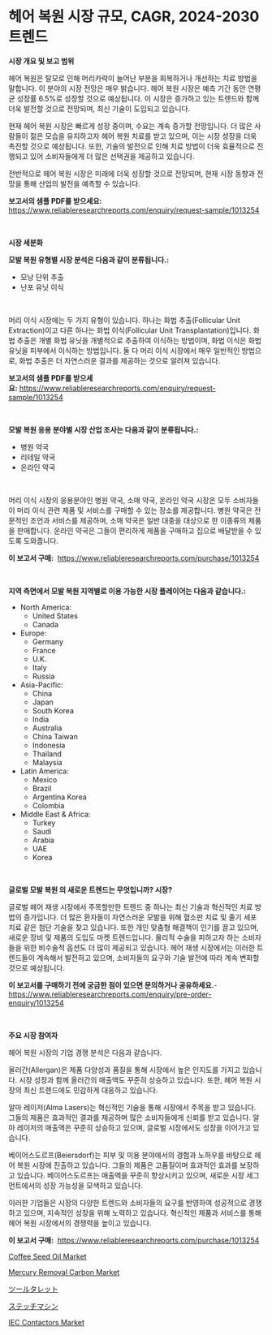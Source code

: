 <p><h1>헤어 복원 시장 규모, CAGR, 2024-2030 트렌드</h1></p><p><strong>시장 개요 및 보고 범위</strong></p>
<p><p>헤어 복원은 탈모로 인해 머리카락이 늘어난 부분을 회복하거나 개선하는 치료 방법을 말합니다. 이 분야의 시장 전망은 매우 밝습니다. 헤어 복원 시장은 예측 기간 동안 연평균 성장률 6.5%로 성장할 것으로 예상됩니다. 이 시장은 증가하고 있는 트렌드와 함께 더욱 발전할 것으로 전망되며, 최신 기술이 도입되고 있습니다. </p><p>현재 헤어 복원 시장은 빠르게 성장 중이며, 수요는 계속 증가할 전망입니다. 더 많은 사람들이 젊은 모습을 유지하고자 헤어 복원 치료를 받고 있으며, 이는 시장 성장을 더욱 촉진할 것으로 예상됩니다. 또한, 기술의 발전으로 인해 치료 방법이 더욱 효율적으로 진행되고 있어 소비자들에게 더 많은 선택권을 제공하고 있습니다.</p><p>전반적으로 헤어 복원 시장은 미래에 더욱 성장할 것으로 전망되며, 현재 시장 동향과 전망을 통해 산업의 발전을 예측할 수 있습니다.</p></p>
<p><strong>보고서의 샘플 PDF를 받으세요:</strong> <a href="https://www.reliableresearchreports.com/enquiry/request-sample/1013254">https://www.reliableresearchreports.com/enquiry/request-sample/1013254</a></p>
<p>&nbsp;</p>
<p><strong>시장 세분화</strong></p>
<p><strong>모발 복원 유형별 시장 분석은 다음과 같이 분류됩니다.:</strong></p>
<p><ul><li>모낭 단위 추출</li><li>난포 유닛 이식</li></ul></p>
<p>&nbsp;</p>
<p><p>머리 이식 시장에는 두 가지 유형이 있습니다. 하나는 화법 추출(Follicular Unit Extraction)이고 다른 하나는 화법 이식(Follicular Unit Transplantation)입니다. 화법 추출은 개별 화법 유닛을 개별적으로 추출하여 이식하는 방법이며, 화법 이식은 화법 유닛을 피부에서 이식하는 방법입니다. 둘 다 머리 이식 시장에서 매우 일반적인 방법으로, 화법 추출은 더 자연스러운 결과를 제공하는 것으로 알려져 있습니다.</p></p>
<p><strong>보고서의 샘플 PDF를 받으세요:</strong>&nbsp;<a href="https://www.reliableresearchreports.com/enquiry/request-sample/1013254">https://www.reliableresearchreports.com/enquiry/request-sample/1013254</a></p>
<p>&nbsp;</p>
<p><strong> 모발 복원 응용 분야별 시장 산업 조사는 다음과 같이 분류됩니다.:</strong></p>
<p><ul><li>병원 약국</li><li>리테일 약국</li><li>온라인 약국</li></ul></p>
<p>&nbsp;</p>
<p><p>머리 이식 시장의 응용분야인 병원 약국, 소매 약국, 온라인 약국 시장은 모두 소비자들이 머리 이식 관련 제품 및 서비스를 구매할 수 있는 장소를 제공합니다. 병원 약국은 전문적인 조언과 서비스를 제공하며, 소매 약국은 일반 대중을 대상으로 한 이종류의 제품을 판매합니다. 온라인 약국은 그들이 편리하게 제품을 구매하고 집으로 배달받을 수 있도록 도와줍니다.</p></p>
<p><strong>이 보고서 구매:</strong>&nbsp; <a href="https://www.reliableresearchreports.com/purchase/1013254">https://www.reliableresearchreports.com/purchase/1013254</a></p>
<p>&nbsp;</p>
<p><strong>지역 측면에서 모발 복원 지역별로 이용 가능한 시장 플레이어는 다음과 같습니다.:</strong></p>
<p><ul>
    <li>
        North America:
        <ul>
            <li>United States</li>
            <li>Canada</li>
        </ul>
    </li>
    <li>
        Europe:
        <ul>
            <li>Germany</li>
            <li>France</li>
            <li>U.K.</li>
            <li>Italy</li>
            <li>Russia</li>
        </ul>
    </li>
    <li>
        Asia-Pacific:
        <ul>
            <li>China</li>
            <li>Japan</li>
            <li>South Korea</li>
            <li>India</li>
            <li>Australia</li>
            <li>China Taiwan</li>
            <li>Indonesia</li>
            <li>Thailand</li>
            <li>Malaysia</li>
        </ul>
    </li>
    <li>
        Latin America:
        <ul>
            <li>Mexico</li>
            <li>Brazil</li>
            <li>Argentina Korea</li>
            <li>Colombia</li>
        </ul>
    </li>
    <li>
        Middle East & Africa:
        <ul>
            <li>Turkey</li>
            <li>Saudi</li>
            <li>Arabia</li>
            <li>UAE</li>
            <li>Korea</li>
        </ul>
    </li>
    </ul></p>
<p>&nbsp;</p>
<p><strong>글로벌 모발 복원 의 새로운 트렌드는 무엇입니까? 시장?</strong></p>
<p><p>글로벌 헤어 재생 시장에서 주목할만한 트렌드 중 하나는 최신 기술과 혁신적인 치료 방법의 증가입니다. 더 많은 환자들이 자연스러운 모발을 위해 혈소판 치료 및 줄기 세포 치료 같은 첨단 기술을 찾고 있습니다. 또한 개인 맞춤형 해결책이 인기를 끌고 있으며, 새로운 장비 및 제품의 도입도 마켓 트렌드입니다. 물리적 수술을 피하고자 하는 소비자들을 위한 비수술적 옵션도 더 많이 제공되고 있습니다. 헤어 재생 시장에서는 이러한 트렌드들이 계속해서 발전하고 있으며, 소비자들의 요구와 기술 발전에 따라 계속 변화할 것으로 예상됩니다.</p></p>
<p><strong>이 보고서를 구매하기 전에 궁금한 점이 있으면 문의하거나 공유하세요.</strong>- <a href="https://www.reliableresearchreports.com/enquiry/pre-order-enquiry/1013254">https://www.reliableresearchreports.com/enquiry/pre-order-enquiry/1013254</a></p>
<p>&nbsp;</p>
<p><strong>주요 시장 참여자</strong></p>
<p><p>헤어 복원 시장의 기업 경쟁 분석은 다음과 같습니다.</p><p>올러간(Allergan)은 제품 다양성과 품질을 통해 시장에서 높은 인지도를 가지고 있습니다. 시장 성장과 함께 올러간의 매출액도 꾸준히 상승하고 있습니다. 또한, 헤어 복원 시장의 최신 트렌드에도 민감하게 대응하고 있습니다.</p><p>알마 레이저(Alma Lasers)는 혁신적인 기술을 통해 시장에서 주목을 받고 있습니다. 그들의 제품은 효과적인 결과를 제공하며 많은 소비자들에게 신뢰를 받고 있습니다. 알마 레이저의 매출액은 꾸준히 상승하고 있으며, 글로벌 시장에서도 성장을 이어가고 있습니다.</p><p>베이어스도르프(Beiersdorf)는 피부 및 미용 분야에서의 경험과 노하우를 바탕으로 헤어 복원 시장에 진출하고 있습니다. 그들의 제품은 고품질이며 효과적인 효과를 보장하고 있습니다. 베이어스도르프는 매출액을 꾸준히 향상시키고 있으며, 새로운 시장 세그먼트에서의 성장 가능성을 모색하고 있습니다.</p><p>이러한 기업들은 시장의 다양한 트렌드와 소비자들의 요구를 반영하여 성공적으로 경쟁하고 있으며, 지속적인 성장을 위해 노력하고 있습니다. 혁신적인 제품과 서비스를 통해 헤어 복원 시장에서의 경쟁력을 높이고 있습니다.</p></p>
<p><strong>이 보고서 구매:</strong>&nbsp;&nbsp;<a href="https://www.reliableresearchreports.com/purchase/1013254">https://www.reliableresearchreports.com/purchase/1013254</a></p>
<p><p><a href="https://fuschia-pecorino-a6d.notion.site/Coffee-Seed-Oil-Market-Research-Report-Reveals-The-Latest-Trends-And-Opportunities-of-this-Market-fo-72cba11fc1904b58ae917be6c4c0e73c">Coffee Seed Oil Market</a></p><p><a href="https://github.com/jhcraigie/Market-Research-Report-List-2/blob/main/mercury-removal-carbon-market.md">Mercury Removal Carbon Market</a></p><p><a href="https://github.com/adcxff01450218/Market-Research-Report-List-1/blob/main/2897135194429.md">ツールタレット</a></p><p><a href="https://github.com/xnljig2898992/Market-Research-Report-List-1/blob/main/7666881194428.md">ステッチマシン</a></p><p><a href="https://view.publitas.com/reportprime-1/iec-contactors-market-a-comprehensive-report-of-its-market-share-growth-trends-2024-2031/">IEC Contactors Market</a></p></p>
